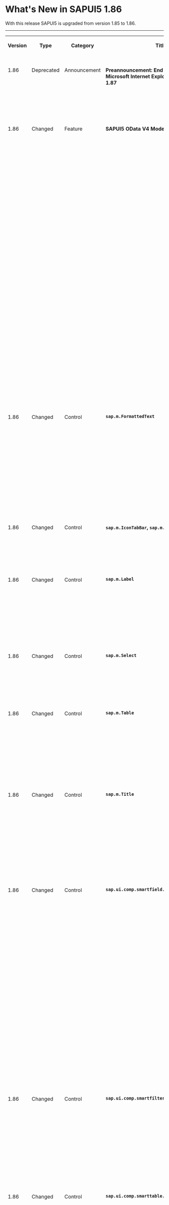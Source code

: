 <!-- loio4c1c95953602429798faec98065f2096 -->

# What's New in SAPUI5 1.86

With this release SAPUI5 is upgraded from version 1.85 to 1.86.



** **


<table>
<tr>
<th valign="top">

Version



</th>
<th valign="top">

Type



</th>
<th valign="top">

Category



</th>
<th valign="top">

Title



</th>
<th valign="top">

Description



</th>
<th valign="top">

Action



</th>
<th valign="top">

Available as of



</th>
</tr>
<tr>
<td valign="top">

 1.86 



</td>
<td valign="top">

 Deprecated 



</td>
<td valign="top">

 Announcement 



</td>
<td valign="top">

 **Preannouncement: End of Support for Microsoft Internet Explorer 11 after SAPUI5 1.87** 



</td>
<td valign="top">

**Preannouncement: End of Support for Microsoft Internet Explorer 11 after SAPUI5 1.87**

SAPUI5 1.87 will be the last version to support Microsoft Internet Explorer 11. For more information, see [SAPUI5 Support Status for Microsoft Internet Explorer 11](../02_Read-Me-First/browser-and-platform-support-74b59ef.md#loio74b59efa0eef48988d3b716bd0ecc933__MS_IE).

<sub>Deprecated•Announcement•Info Only•1.86</sub>



</td>
<td valign="top">

Info Only



</td>
<td valign="top">

2021-01-28



</td>
</tr>
<tr>
<td valign="top">

 1.86 



</td>
<td valign="top">

 Changed 



</td>
<td valign="top">

 Feature 



</td>
<td valign="top">

 **SAPUI5 OData V4 Model** 



</td>
<td valign="top">

**SAPUI5 OData V4 Model**

The new version of the SAPUI5 OData V4 model introduces the following features:

-   A new `unit` property within the `aggregate` map of the `$$aggregation` list binding parameter.

    You can use it to determine the correct currency or unit value for the grand total, as well as subtotals. Note that the name provided for `unit` has to refer to a structural property as well as to a custom aggregate. The custom aggregate has to provide the single value of that unit if there is only one, or `null` if there is more than one distinct value.

-   New `grandTotalAtBottomOnly` and `subtotalsAtBottomOnly` properties in the `$$aggregation` list binding parameter. For more information, see [`sap.ui.model.odata.v4.ODataListBinding#setAggregation`](https://ui5.sap.com/#/api/sap.ui.model.odata.v4.ODataListBinding/methods/setAggregation).
-   You can now filter by properties that are not aggregated when using visual grouping, that is when having `groupLevels` defined in the `$$aggregation` list binding parameter.
-   If the `$$patchWithoutSideEffects` binding parameter is set, `PATCH` requests are now sent out with the `return=minimal` preference in the [`Prefer` header](http://docs.oasis-open.org/odata/odata/v4.0/errata03/os/complete/part1-protocol/odata-v4.0-errata03-os-part1-protocol-complete.html#_Toc453752234). This allows the server to skip the determination of the response.
-   The `sap.ui.model.odata.v4.ODataListBinding#refresh` method can now handle several kept-alive contexts, and also a kept-alive context that has been deleted in the back end, for example due to a side effect. Note that refreshing dependent bindings relative to the context of a deleted entity will fail as that entity no longer exists.

    A list binding context can be kept alive with the `sap.ui.model.odata.v4.Context#setKeepAlive` method introduced with SAPUI5 1.81.


For more information, see [OData V4 Model](../04_Essentials/odata-v4-model-5de13cf.md), the [API Reference](https://ui5.sap.com/#/api/sap.ui.model.odata.v4), and the [Samples](https://ui5.sap.com/#/entity/sap.ui.model.odata.v4.ODataModel) in the Demo Kit.

<sub>Changed•Feature•Info Only•1.86</sub>



</td>
<td valign="top">

 Info Only 



</td>
<td valign="top">

2021-01-28



</td>
</tr>
<tr>
<td valign="top">

 1.86 



</td>
<td valign="top">

 Changed 



</td>
<td valign="top">

 Control 



</td>
<td valign="top">

 **`sap.m.FormattedText`** 



</td>
<td valign="top">

**`sap.m.FormattedText`**

We have introduced two ways to set the text direction in the control:

-   The HTML `bdi` tag and the HTML `dir` attribute can now be used in the control.
-   The new `textDirection` property sets the text direction for the root DOM element.

To set the text alignment for the DOM element of the control, you can now use the `textAlign` property.

For more information, see the [API Reference](https://ui5.sap.com/#/api/sap.m.FormattedText) and the [Samples](https://ui5.sap.com/#/entity/sap.m.FormattedText).

<sub>Changed•Control•Info Only•1.86</sub>



</td>
<td valign="top">

 Info Only 



</td>
<td valign="top">

2021-01-28



</td>
</tr>
<tr>
<td valign="top">

 1.86 



</td>
<td valign="top">

 Changed 



</td>
<td valign="top">

 Control 



</td>
<td valign="top">

 **`sap.m.IconTabBar`, `sap.m.RadioButton`** 



</td>
<td valign="top">

**`sap.m.IconTabBar`, `sap.m.RadioButton`**

Value states are not shown when the controls are in read-only or disabled mode. If the controls are set as enabled and editable later, then value states are shown.

<sub>Changed•Control•Info Only•1.86</sub>



</td>
<td valign="top">

 Info Only 



</td>
<td valign="top">

2021-01-28



</td>
</tr>
<tr>
<td valign="top">

 1.86 



</td>
<td valign="top">

 Changed 



</td>
<td valign="top">

 Control 



</td>
<td valign="top">

 **`sap.m.Label`** 



</td>
<td valign="top">

**`sap.m.Label`**

The colon symbol \(:\) is represented differently in different languages. In German the colon is followed by a space, in French the colon is preceded by a `U+202F: NARROW NO-BREAK SPACE` character and followed by a space, and in Chinese the character itself is different. The colon symbol used in the control is now dynamically determined, according to which of these languages is used.

<sub>Changed•Control•Info Only•1.86</sub>



</td>
<td valign="top">

 Info Only 



</td>
<td valign="top">

2021-01-28



</td>
</tr>
<tr>
<td valign="top">

 1.86 



</td>
<td valign="top">

 Changed 



</td>
<td valign="top">

 Control 



</td>
<td valign="top">

 **`sap.m.Select`** 



</td>
<td valign="top">

**`sap.m.Select`**

With the new experimental `columnRatio` property, you can now set a custom ratio of the columns when you're using a two-column layout for `sap.m.Select`.For more information, see the [API Reference](https://ui5.sap.com/#/api/sap.m.Select) and the [Sample](https://ui5.sap.com/#/entity/sap.m.Select/sample/sap.m.sample.Select2Columns).

<sub>Changed•Control•Info Only•1.86</sub>



</td>
<td valign="top">

 Info Only 



</td>
<td valign="top">

2021-01-28



</td>
</tr>
<tr>
<td valign="top">

 1.86 



</td>
<td valign="top">

 Changed 



</td>
<td valign="top">

 Control 



</td>
<td valign="top">

 **`sap.m.Table`** 



</td>
<td valign="top">

**`sap.m.Table`**

In version 1.85.1 we have added the `Strict` value to the `fixedLayout` property. If this value is set, and the `width` property of `sap.m.Column` is not set to `auto` for any of the columns, the table renders a placeholder column that occupies the remaining width of the control to ensure the column width is strictly applied.

For more information, see the [API Reference](https://ui5.sap.com/#/api/sap.m.Table/methods/getFixedLayout) and the [Sample](https://ui5.sap.com/#/entity/sap.m.Table/sample/sap.m.sample.TableColumnWidth).

<sub>Changed•Control•Info Only•1.86</sub>



</td>
<td valign="top">

 Info Only 



</td>
<td valign="top">

2021-01-28



</td>
</tr>
<tr>
<td valign="top">

 1.86 



</td>
<td valign="top">

 Changed 



</td>
<td valign="top">

 Control 



</td>
<td valign="top">

 **`sap.m.Title`** 



</td>
<td valign="top">

**`sap.m.Title`**

We have introduced the `textDirection` property, which is also available in the `sap.m.FormattedText`, `sap.m.Label`, and `sap.m.Text` controls. It allows you to set the text direction to right-to-left \(RTL\) or left-to-right \(LTR\) on a page with mixed-language content. This is important in cases where content from different-direction languages must be shown on the same page. Do not use the `textDirection` property on single-language pages where the direction is centrally determined depending on the language. For more information, see the [API Reference](https://ui5.sap.com/#/api/sap.m.Title) and the [Samples](https://ui5.sap.com/#/entity/sap.m.Title).

<sub>Changed•Control•Info Only•1.86</sub>



</td>
<td valign="top">

 Info Only 



</td>
<td valign="top">

2021-01-28



</td>
</tr>
<tr>
<td valign="top">

 1.86 



</td>
<td valign="top">

 Changed 



</td>
<td valign="top">

 Control 



</td>
<td valign="top">

 **`sap.ui.comp.smartfield.SmartField`** 



</td>
<td valign="top">

**`sap.ui.comp.smartfield.SmartField`**

-   Until now, the `TextInEditModeSource` functionality didn't include the option to fetch text if the corresponding text provider entity had a compound key. When requested with a non-fully specified key, the text provider would return more than one text result. Now, when fetching the text description, we use all of the keys defined in the OData query to guarantee that a single result is returned.

    > ### Note:  
    > Keep in mind that since now all defined keys are added to the filter query, this may lead to the query returning empty data results in some applications.

-   Until now, value list in display mode rendered `sap.m.Text` or `sap.m.ComboBox`, depending on the setting. To improve performance, we've removed the rendering of `sap.m.ComboBox` as it was making extra backend requests.
-   The `textDirection` property, which is also available in the `sap.m.Label`, `sap.m.Title`, and `sap.m.Text` controls, now also works with `SmartField`. It allows you to explicitly set the text direction to right-to-left \(RTL\) or left-to-right \(LTR\) on a page with mixed-language content. This is important if you want to have different-direction languages on the same page. In contrast, you shouldn't use this property on pages containing only one language where the direction is determined centrally.

<sub>Changed•Control•Info Only•1.86</sub>



</td>
<td valign="top">

 Info Only 



</td>
<td valign="top">

2021-01-28



</td>
</tr>
<tr>
<td valign="top">

 1.86 



</td>
<td valign="top">

 Changed 



</td>
<td valign="top">

 Control 



</td>
<td valign="top">

 **`sap.ui.comp.smartfilterbar.SmartFilterBar`** 



</td>
<td valign="top">

**`sap.ui.comp.smartfilterbar.SmartFilterBar`**

The *Filters* dialog of the control has been improved: You can now toggle between *List View* and *Group View* depending on how you would like to view the filtered data. For example, you might want to use the list view if there is only a small number of fields available. You can also choose between *Hide Values* and *Show Values*, if you want to see the filter values for the active filter fields.

 ![](images/Adapt_Filters_9c7cc3a.png) 

For more information, see the [Sample](https://ui5.sap.com/#/entity/sap.ui.comp.smartfilterbar.SmartFilterBar/sample/sap.ui.comp.sample.smartfilterbar.example1).

<sub>Changed•Control•Info Only•1.86</sub>



</td>
<td valign="top">

 Info Only 



</td>
<td valign="top">

2021-01-28



</td>
</tr>
<tr>
<td valign="top">

 1.86 



</td>
<td valign="top">

 Changed 



</td>
<td valign="top">

 Control 



</td>
<td valign="top">

 **`sap.ui.comp.smarttable.SmartTable`** 



</td>
<td valign="top">

**`sap.ui.comp.smarttable.SmartTable`**

-   We have introduced handling of default column sizes for the responsive table, and also improved for the grid table.

    The algorithm that calculates the size of the column now provides a more suitable result based on the `HTML5.CssDefaults` annotation and metadata information. When calculating the column width, the column header, and the cell template, for example, are now also taken into account along with the data type. We have provided the `enableAutoColumnWidth` property \(experimental\) for this purpose.

    For more information, see the [API Reference](https://ui5.sap.com/#/api/sap.ui.comp.smarttable.SmartTable%23methods/getEnableAutoColumnWidth) and the [Sample](https://ui5.sap.com/#/entity/sap.ui.comp.smarttable.SmartTable/sample/sap.ui.comp.sample.smarttable.mtable).

-   Applications can now define which columns are hidden in the pop-in area when a user selects the *Show Details* button. This configuration then replaces the default behavior. The new `detailsButtonSetting` property is now available. For more information, see the [API Reference](https://ui5.sap.com/#/api/sap.ui.comp.smarttable.SmartTable%23methods/getDetailsButtonSetting).


<sub>Changed•Control•Info Only•1.86</sub>



</td>
<td valign="top">

 Info Only 



</td>
<td valign="top">

2021-01-28



</td>
</tr>
<tr>
<td valign="top">

 1.86 



</td>
<td valign="top">

 Changed 



</td>
<td valign="top">

 Control 



</td>
<td valign="top">

 **`sap.ui.comp.valuehelpdialog.ValueHelpDialog`** 



</td>
<td valign="top">

**`sap.ui.comp.valuehelpdialog.ValueHelpDialog`**

-   As part of the user experience improvement of the `ValueHelpDialog`, when opening a dialog with a basic search field, the filter area is collapsed. When the user needs to refine the search, they can expand the filters by clicking the *Show Filters* button. If the `ValueHelpDialog` has no basic search field, the filter area is expanded by default.

    > ### Note:  
    > As a result of this change, some OPA tests, such as those that require interactions with `ValueHelpDialog` filters, may fail. In these cases, the filter area should be expanded before accessing the filters.

-   Another visual improvement is that the dropdown has been changed from type `sap.m.Select` to type `sap.m.ComboBox` and the operators are now grouped under *Include* and *Exclude* headers.

    > ### Note:  
    > If you have tests that depend on the presence of `sap.m.Select`, you will have to adapt them accordingly.


For more information, see the [Sample](https://ui5.sap.com/#/entity/sap.ui.comp.smartfilterbar.SmartFilterBar/sample/sap.ui.comp.sample.smartfilterbar.example1).

<sub>Changed•Control•Info Only•1.86</sub>



</td>
<td valign="top">

 Info Only 



</td>
<td valign="top">

2021-01-28



</td>
</tr>
<tr>
<td valign="top">

 1.86 



</td>
<td valign="top">

 Changed 



</td>
<td valign="top">

 Control 



</td>
<td valign="top">

 **`sap.ui.integration.widgets.Card`** 



</td>
<td valign="top">

**`sap.ui.integration.widgets.Card`**

-   We have introduced a text formatter for texts with placeholders. The text formatter takes a string that contains placeholders and puts values inside these placeholders. Typically the values are translation texts coming from an `i18n` resource bundle. The text formatter allows this replacement to be performed properly for different languages \(each with its own word order\). For more information, see the [Text Formatter](https://ui5.sap.com/test-resources/sap/ui/integration/demokit/cardExplorer/webapp/index.html#/learn/formatters/text) section in the Card Explorer.
-   Using the new `showLoadingPlaceholders` and `hideLoadingPlaceholders` methods you can now precisely control the loading-animation placeholders when using Component card or Extension. For example, as a card developer, you can show the loading-animation placeholder when requesting data and hide it when the data is available. These placeholders can be loaded on a section \(for example, `Header`, `Content`, or `Filters`\) or on the whole card. For more information, see the [API Reference](https://ui5.sap.com/#/api/sap.ui.integration.widgets.Card) and the [Explore Extension](https://ui5.sap.com/test-resources/sap/ui/integration/demokit/cardExplorer/webapp/index.html#/explore/extension/namedDataSection) section in the Card Explorer.

<sub>Changed•Control•Info Only•1.86</sub>



</td>
<td valign="top">

 Info Only 



</td>
<td valign="top">

2021-01-28



</td>
</tr>
<tr>
<td valign="top">

 1.86 



</td>
<td valign="top">

 Changed 



</td>
<td valign="top">

 Control 



</td>
<td valign="top">

 **`sap.ui.layout.form.SemanticFormElement`** 



</td>
<td valign="top">

**`sap.ui.layout.form.SemanticFormElement`**

The `SemanticFormElement` element \(experimental\) now allows you to render semantically connected fields separately in edit mode. For more information, see the [API Reference](https://ui5.sap.com/#/api/sap.ui.layout.form.SemanticFormElement).

<sub>Changed•Control•Info Only•1.86</sub>



</td>
<td valign="top">

 Info Only 



</td>
<td valign="top">

2021-01-28



</td>
</tr>
<tr>
<td valign="top">

 1.86 



</td>
<td valign="top">

 Changed 



</td>
<td valign="top">

 Control 



</td>
<td valign="top">

 **`sap.ui.richtexteditor.RichTextEditor`** 



</td>
<td valign="top">

**`sap.ui.richtexteditor.RichTextEditor`**

We have enabled TinyMCE version 5 to be used with `sap.ui.richtexteditor.RichTextEditor`. You could use it by setting the following property: `editorType: sap.ui.richtexteditor.RichTextEditor.EDITORTYPE_TINYMCE5`. For more information, see [sap.ui.richtexteditor](../10_More_About_Controls/sap-ui-richtexteditor-d4f3f15.md) and the [API Reference](https://ui5.sap.com/#/api/sap.ui.richtexteditor.RichTextEditor).

<sub>Changed•Control•Info Only•1.86</sub>



</td>
<td valign="top">

 Info Only 



</td>
<td valign="top">

2021-01-28



</td>
</tr>
<tr>
<td valign="top">

 1.86 



</td>
<td valign="top">

 Changed 



</td>
<td valign="top">

 Control 



</td>
<td valign="top">

 **`sap.ui.table.AnalyticalTable`, `sap.ui.table.Table`, `sap.ui.table.TreeTable`** 



</td>
<td valign="top">

**`sap.ui.table.AnalyticalTable`, `sap.ui.table.Table`, `sap.ui.table.TreeTable`**

The `rowsUpdated` event is now available so applications can find out about any updates in the tables they are using, for example, if there has been a model update or a user interaction that modified the rows. For more information, see the [API Reference](https://ui5.sap.com/#/api/sap.ui.table.Table/events/rowsUpdated).

<sub>Changed•Control•Info Only•1.86</sub>



</td>
<td valign="top">

 Info Only 



</td>
<td valign="top">

2021-01-28



</td>
</tr>
<tr>
<td valign="top">

 1.86 



</td>
<td valign="top">

 Changed 



</td>
<td valign="top">

 SAP Fiori Elements 



</td>
<td valign="top">

 **SAP Fiori elements for OData V2** 



</td>
<td valign="top">

**SAP Fiori elements for OData V2**

The following changes and new features are available for SAP Fiori elements for OData V2:

-   List reports now support default filter values from the `SelectionVariant` annotation. For more information, see [Configuring Default Filter Values](../06_SAP_Fiori_Elements/configuring-default-filter-values-f27ad7b.md).

-   The object page now provides an option to retain the tab selection while switching between objects or sub-objects. For more information, see [Enabling Discovery/Persistence Mode](../06_SAP_Fiori_Elements/enabling-discovery-persistence-mode-7c62084.md).

-   It is now possible to trigger *Edit* from any sub-object page in draft applications.

-   It is now possible to handle response code 423 triggered from the back end while editing locked objects.


<sub>Changed•SAP Fiori Elements•Info Only•1.86</sub>



</td>
<td valign="top">

 Info Only 



</td>
<td valign="top">

2021-01-28



</td>
</tr>
<tr>
<td valign="top">

 1.86 



</td>
<td valign="top">

 Changed 



</td>
<td valign="top">

 SAP Fiori Elements 



</td>
<td valign="top">

 **SAP Fiori elements for OData V4** 



</td>
<td valign="top">

**SAP Fiori elements for OData V4**

The following changes and new features are available for SAP Fiori elements for OData V4:

-   The side-effect logic was changed as follows: Side effects with an empty `TargetEntities` definition don't only refresh the structural properties, but now also refresh the navigation properties according to the side-effect specification. If you want to continue to refresh only the structural properties, you must use `TargetProperties` with an asterisk \(\*\) in the `PropertyPath`, for example `toItems/*`.

-   Application developers can now add additional links under the *Related Apps* button of the object page header. For more information, see [Enabling the Related Apps Button](../06_SAP_Fiori_Elements/enabling-the-related-apps-button-8dcfe2e.md).

-   Two new extension methods are available:

    -   Application developers can use the new extension method `adaptNavigationContext` to modify \(add/remove/change\) the information available in the navigation context just before the external outbound navigation is triggered. For more information, see [Creating an Extension to Modify Properties in the Navigation Context](../06_SAP_Fiori_Elements/creating-an-extension-to-modify-properties-in-the-navigation-context-199a496.md).

    -   Application developers can use the new extension method `onBeforeNavigation` to selectively change the target when chevron navigation is triggered from a table in list reports and object pages. For more information, see [Example: Replacing Standard Navigation in a Responsive Table in the List Report](../06_SAP_Fiori_Elements/example-replacing-standard-navigation-in-a-responsive-table-in-the-list-report-a12ad60.md).


-   The share functionality has been updated: A static tile is now created if the filter bar contains a semantic date. For more information, see ["Share" Functionality](../06_SAP_Fiori_Elements/share-functionality-022bf0d.md).

-   A new method for grouping actions is now available using the *Menu* button. For more information, see [Actions](../06_SAP_Fiori_Elements/actions-cbf16c5.md).

-   When you add custom tables to a list report or an object page, you can now use sorting and filtering. For more information, see [Extension Points for Tables](../06_SAP_Fiori_Elements/extension-points-for-tables-d525522.md).

-   The annotation `InitialValueIsSignificant` allows you to identify an initial value, for example an empty string, as a valid and significant value for value help IN parameters. For more information, see [Configuring Fields](../06_SAP_Fiori_Elements/configuring-fields-4b50f21.md).

-   It is now possible to define whether data in the list report should be only automatically loaded if preset filters are available. For more information, see [List Report Elements](../06_SAP_Fiori_Elements/list-report-elements-1cf5c7f.md).

-   Application developers can now group the fields of a filter popup for the list report by explicitly defining filter facets or using field groups. For more information, see [Adapting the Filter Bar](../06_SAP_Fiori_Elements/adapting-the-filter-bar-609c39a.md).


<sub>Changed•SAP Fiori Elements•Info Only•1.86</sub>



</td>
<td valign="top">

 Info Only 



</td>
<td valign="top">

2021-01-28



</td>
</tr>
<tr>
<td valign="top">

 1.86 



</td>
<td valign="top">

 Changed 



</td>
<td valign="top">

 Feature 



</td>
<td valign="top">

 **Demo Kit Search Suggestions in Global Search** 



</td>
<td valign="top">

**Demo Kit Search Suggestions in Global Search**

We’ve improved the global search functionality in the Demo Kit. Now, when you start typing in the search field, you immediately get a popover with the top ten suggestions that match your keyword. From there, you can pick one suggestion and proceed to the specific page.

If you’re typing in the search field while the page you're currently on is in one of the main categories \(*API Reference*, *Documentation*, or *Samples*\), the top ten search results only display matches that belong to the same category.

To proceed to the page that lists all search results, you can either finish your search by pressing [Enter\], or you can select the *All* button below the top ten search results.

At the bottom of the popover, you have the *Results by Category* section from where you can proceed directly to the chosen search results page \(*API Reference*, *Documentation*, or *Samples*\).

![](images/WN1_86_Demo_Kit_Search_Suggestions_b35225c.gif)

<sub>Changed•Feature•Info Only•1.86</sub>



</td>
<td valign="top">

 Info Only 



</td>
<td valign="top">

2021-01-28



</td>
</tr>
</table>

**Related Information**  


[What's New in SAPUI5 1.111](what-s-new-in-sapui5-1-111-7a67837.md "With this release SAPUI5 is upgraded from version 1.110 to 1.111.")

[What's New in SAPUI5 1.110](what-s-new-in-sapui5-1-110-71a855c.md "With this release SAPUI5 is upgraded from version 1.109 to 1.110.")

[What's New in SAPUI5 1.109](what-s-new-in-sapui5-1-109-3264bd2.md "With this release SAPUI5 is upgraded from version 1.108 to 1.109.")

[What's New in SAPUI5 1.108](what-s-new-in-sapui5-1-108-66e33f0.md "With this release SAPUI5 is upgraded from version 1.107 to 1.108.")

[What's New in SAPUI5 1.107](what-s-new-in-sapui5-1-107-d4ff916.md "With this release SAPUI5 is upgraded from version 1.106 to 1.107.")

[What's New in SAPUI5 1.106](what-s-new-in-sapui5-1-106-5b497b0.md "With this release SAPUI5 is upgraded from version 1.105 to 1.106.")

[What's New in SAPUI5 1.105](what-s-new-in-sapui5-1-105-4d6c00e.md "With this release SAPUI5 is upgraded from version 1.104 to 1.105.")

[What's New in SAPUI5 1.104](what-s-new-in-sapui5-1-104-69e567c.md "With this release SAPUI5 is upgraded from version 1.103 to 1.104.")

[What's New in SAPUI5 1.103](what-s-new-in-sapui5-1-103-0e98c76.md "With this release SAPUI5 is upgraded from version 1.102 to 1.103.")

[What's New in SAPUI5 1.102](what-s-new-in-sapui5-1-102-f038c99.md "With this release SAPUI5 is upgraded from version 1.101 to 1.102.")

[What's New in SAPUI5 1.101](what-s-new-in-sapui5-1-101-7733b00.md "With this release SAPUI5 is upgraded from version 1.100 to 1.101.")

[What's New in SAPUI5 1.100](what-s-new-in-sapui5-1-100-27dec1d.md "With this release SAPUI5 is upgraded from version 1.99 to 1.100.")

[What's New in SAPUI5 1.99](what-s-new-in-sapui5-1-99-4f35848.md "With this release SAPUI5 is upgraded from version 1.98 to 1.99.")

[What's New in SAPUI5 1.98](what-s-new-in-sapui5-1-98-d9f16f2.md "With this release SAPUI5 is upgraded from version 1.97 to 1.98.")

[What's New in SAPUI5 1.97](what-s-new-in-sapui5-1-97-fa0e282.md "With this release SAPUI5 is upgraded from version 1.96 to 1.97.")

[What's New in SAPUI5 1.96](what-s-new-in-sapui5-1-96-7a9269f.md "With this release SAPUI5 is upgraded from version 1.95 to 1.96.")

[What's New in SAPUI5 1.95](what-s-new-in-sapui5-1-95-a1aea67.md "With this release SAPUI5 is upgraded from version 1.94 to 1.95.")

[What's New in SAPUI5 1.94](what-s-new-in-sapui5-1-94-c40f1e6.md "With this release SAPUI5 is upgraded from version 1.93 to 1.94.")

[What's New in SAPUI5 1.93](what-s-new-in-sapui5-1-93-f273340.md "With this release SAPUI5 is upgraded from version 1.92 to 1.93.")

[What's New in SAPUI5 1.92](what-s-new-in-sapui5-1-92-1ef345d.md "With this release SAPUI5 is upgraded from version 1.91 to 1.92.")

[What's New in SAPUI5 1.91](what-s-new-in-sapui5-1-91-0a2bd79.md "With this release SAPUI5 is upgraded from version 1.90 to 1.91.")

[What's New in SAPUI5 1.90](what-s-new-in-sapui5-1-90-91c10c2.md "With this release SAPUI5 is upgraded from version 1.89 to 1.90.")

[What's New in SAPUI5 1.89](what-s-new-in-sapui5-1-89-e56cddc.md "With this release SAPUI5 is upgraded from version 1.88 to 1.89.")

[What's New in SAPUI5 1.88](what-s-new-in-sapui5-1-88-e15a206.md "With this release SAPUI5 is upgraded from version 1.87 to 1.88.")

[What's New in SAPUI5 1.87](what-s-new-in-sapui5-1-87-b506da7.md "With this release SAPUI5 is upgraded from version 1.86 to 1.87.")

[What's New in SAPUI5 1.85](what-s-new-in-sapui5-1-85-1d18eb5.md "With this release SAPUI5 is upgraded from version 1.84 to 1.85.")

[What's New in SAPUI5 1.84](what-s-new-in-sapui5-1-84-dc76640.md "With this release SAPUI5 is upgraded from version 1.82 to 1.84.")

[What's New in SAPUI5 1.82](what-s-new-in-sapui5-1-82-3a8dd13.md "With this release SAPUI5 is upgraded from version 1.81 to 1.82.")

[What's New in SAPUI5 1.81](what-s-new-in-sapui5-1-81-f5e2a21.md "With this release SAPUI5 is upgraded from version 1.80 to 1.81.")

[What's New in SAPUI5 1.80](what-s-new-in-sapui5-1-80-8cee506.md "With this release SAPUI5 is upgraded from version 1.79 to 1.80.")

[What's New in SAPUI5 1.79](what-s-new-in-sapui5-1-79-99c4cdc.md "With this release SAPUI5 is upgraded from version 1.78 to 1.79.")

[What's New in SAPUI5 1.78](what-s-new-in-sapui5-1-78-f09b63e.md "With this release SAPUI5 is upgraded from version 1.77 to 1.78.")

[What's New in SAPUI5 1.77](what-s-new-in-sapui5-1-77-c46b439.md "With this release SAPUI5 is upgraded from version 1.76 to 1.77.")

[What's New in SAPUI5 1.76](what-s-new-in-sapui5-1-76-aad03b5.md "With this release SAPUI5 is upgraded from version 1.75 to 1.76.")

[What's New in SAPUI5 1.75](what-s-new-in-sapui5-1-75-5cbb62d.md "With this release SAPUI5 is upgraded from version 1.74 to 1.75.")

[What's New in SAPUI5 1.74](what-s-new-in-sapui5-1-74-c22208a.md "With this release SAPUI5 is upgraded from version 1.73 to 1.74.")

[What's New in SAPUI5 1.73](what-s-new-in-sapui5-1-73-231dd13.md "With this release SAPUI5 is upgraded from version 1.72 to 1.73.")

[What's New in SAPUI5 1.72](what-s-new-in-sapui5-1-72-521cad9.md "With this release SAPUI5 is upgraded from version 1.71 to 1.72.")

[What's New in SAPUI5 1.71](what-s-new-in-sapui5-1-71-a93a6a3.md "With this release SAPUI5 is upgraded from version 1.70 to 1.71.")

[What's New in SAPUI5 1.70](what-s-new-in-sapui5-1-70-f073d69.md "With this release SAPUI5 is upgraded from version 1.69 to 1.70.")

[What's New in SAPUI5 1.69](what-s-new-in-sapui5-1-69-89a18bd.md "With this release SAPUI5 is upgraded from version 1.68 to 1.69.")

[What's New in SAPUI5 1.68](what-s-new-in-sapui5-1-68-f94bf93.md "With this release SAPUI5 is upgraded from version 1.67 to 1.68.")

[What's New in SAPUI5 1.67](what-s-new-in-sapui5-1-67-a6b1472.md "With this release SAPUI5 is upgraded from version 1.66 to 1.67.")

[What's New in SAPUI5 1.66](what-s-new-in-sapui5-1-66-c9896e9.md "With this release SAPUI5 is upgraded from version 1.65 to 1.66.")

[What's New in SAPUI5 1.65](what-s-new-in-sapui5-1-65-0f5acfd.md "With this release SAPUI5 is upgraded from version 1.64 to 1.65.")

[What's New in SAPUI5 1.64](what-s-new-in-sapui5-1-64-0e30822.md "With this release SAPUI5 is upgraded from version 1.63 to 1.64.")

[What's New in SAPUI5 1.63](what-s-new-in-sapui5-1-63-e8d9da7.md "With this release SAPUI5 is upgraded from version 1.62 to 1.63.")

[What's New in SAPUI5 1.62](what-s-new-in-sapui5-1-62-771f4d5.md "With this release SAPUI5 is upgraded from version 1.61 to 1.62.")

[What's New in SAPUI5 1.61](what-s-new-in-sapui5-1-61-d991552.md "With this release SAPUI5 is upgraded from version 1.60 to 1.61.")

[What's New in SAPUI5 1.60](what-s-new-in-sapui5-1-60-5a0e1f7.md "With this release SAPUI5 is upgraded from version 1.58 to 1.60.")

[What's New in SAPUI5 1.58](what-s-new-in-sapui5-1-58-7c927aa.md "With this release SAPUI5 is upgraded from version 1.56 to 1.58.")

[What's New in SAPUI5 1.56](what-s-new-in-sapui5-1-56-108b7fd.md "With this release SAPUI5 is upgraded from version 1.54 to 1.56.")

[What's New in SAPUI5 1.54](what-s-new-in-sapui5-1-54-c838330.md "With this release SAPUI5 is upgraded from version 1.52 to 1.54.")

[What's New in SAPUI5 1.52](what-s-new-in-sapui5-1-52-849e1b6.md "With this release SAPUI5 is upgraded from version 1.50 to 1.52.")

[What's New in SAPUI5 1.50](what-s-new-in-sapui5-1-50-759e9f3.md "With this release SAPUI5 is upgraded from version 1.48 to 1.50.")

[What's New in SAPUI5 1.48](what-s-new-in-sapui5-1-48-fa1efac.md "With this release SAPUI5 is upgraded from version 1.46 to 1.48.")

[What's New in SAPUI5 1.46](what-s-new-in-sapui5-1-46-6307539.md "With this release SAPUI5 is upgraded from version 1.44 to 1.46.")

[What's New in SAPUI5 1.44](what-s-new-in-sapui5-1-44-a0cb7a0.md "With this release SAPUI5 is upgraded from version 1.42 to 1.44.")

[What's New in SAPUI5 1.42](what-s-new-in-sapui5-1-42-468b05d.md "With this release SAPUI5 is upgraded from version 1.40 to 1.42.")

[What's New in SAPUI5 1.40](what-s-new-in-sapui5-1-40-fbab50e.md "With this release SAPUI5 is upgraded from version 1.38 to 1.40.")

[What's New in SAPUI5 1.38](what-s-new-in-sapui5-1-38-f218918.md "With this release SAPUI5 is upgraded from version 1.36 to 1.38.")

